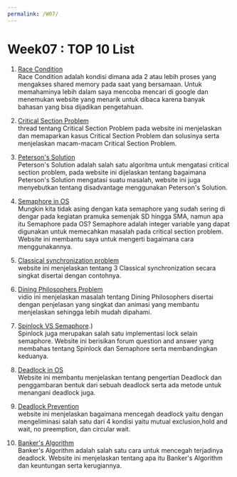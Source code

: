 ```yaml
---
permalink: /W07/
---
```


# Week07 : TOP 10 List

1. [Race Condition](https://devopedia.org/race-condition-software)\
Race Condition adalah kondisi dimana ada 2 atau lebih proses yang mengakses shared memory pada saat yang bersamaan. Untuk memahaminya lebih dalam saya mencoba mencari di google dan menemukan website yang menarik untuk dibaca karena banyak bahasan yang bisa dijadikan pengetahuan.

2. [Critical Section Problem](https://binaryterms.com/critical-section-problem.html)\
thread tentang Critical Section Problem pada website ini menjelaskan dan memaparkan kasus Critical Section Problem dan solusinya serta menjelaskan macam-macam Critical Section Problem.

3. [Peterson's Solution](https://www.tutorialspoint.com/peterson-s-problem)\
Peterson's Solution adalah salah satu algoritma untuk mengatasi critical section problem, pada website ini dijelaskan tentang bagaimana Peterson's Solution mengatasi suatu masalah, website ini juga menyebutkan tentang disadvantage menggunakan Peterson's Solution.

4. [Semaphore in OS](https://www.studytonight.com/operating-system/introduction-to-semaphores)\
Mungkin kita tidak asing dengan kata semaphore yang sudah sering di dengar pada kegiatan pramuka semenjak SD hingga SMA, namun apa itu Semaphore pada OS? Semaphore adalah integer variable yang dapat digunakan untuk memecahkan masalah pada critical section problem. Website ini membantu saya untuk mengerti bagaimana cara menggunakannya.

5. [Classical synchronization problem](https://www.includehelp.com/operating-systems/classical-synchronization-problem.aspx)\
website ini menjelaskan tentang 3 Classical synchronization secara singkat disertai dengan contohnya.

6. [Dining Philosophers Problem](https://www.youtube.com/watch?v=NbwbQQB7xNQ)\
vidio ini menjelaskan masalah tentang Dining Philosophers disertai dengan penjelasan yang singkat dan animasi yang membantu menjelaskan sehingga lebih mudah dipahami.

7. [Spinlock VS Semaphore](https://qastack.id/programming/195853/spinlock-versus-semaphore#:~:text=A%20spinlock%20adalah%20salah%20satu,adalah%20kasus%20khusus%20dari%20semaphore).)\
Spinlock juga merupakan salah satu implementasi lock selain semaphore. Website ini berisikan forum question and answer yang membahas tentang Spinlock dan Semaphore serta membandingkan keduanya.

8. [Deadlock in OS](https://www.geeksforgeeks.org/introduction-of-deadlock-in-operating-system/)\
Website ini membantu menjelaskan tentang pengertian Deadlock dan penggambaran bentuk dari sebuah deadlock serta ada metode untuk menangani deadlock juga.

9. [Deadlock Prevention](https://www.geeksforgeeks.org/deadlock-prevention/)\
website ini menjelaskan bagaimana mencegah deadlock yaitu dengan mengeliminasi salah satu dari 4 kondisi yaitu mutual exclusion,hold and wait, no preemption, dan circular wait.

10. [Banker's Algorithm](https://afteracademy.com/blog/what-is-bankers-algorithm)\
Banker's Algorithm adalah salah satu cara untuk mencegah terjadinya deadlock. Website ini menjelaskan tentang apa itu Banker's Algorithm dan keuntungan serta kerugiannya.


